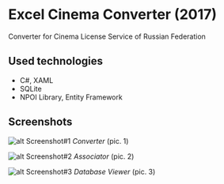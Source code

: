# Excel Cinema Converter (2017)
Converter for Cinema License Service of Russian Federation

## Used technologies
- C#, XAML
- SQLite
- NPOI Library, Entity Framework

## Screenshots
![alt Screenshot#1](https://1.downloader.disk.yandex.ru/preview/0c790d3736d86a4c3cba7a482896367e62ef0394b8682b77074275471f438d82/inf/_aq3SKQBYjQyL-C3KeEn5bb66IdSM43DchsOPBlj5SV8VNSAw_-OLyqUWoDzDE7VXKXZg3trhJuZY7jSEC17qg%3D%3D?uid=0&filename=img-2017-05-31-23-50-24.png&disposition=inline&hash=&limit=0&content_type=image%2Fpng&tknv=v2&size=XXL&crop=0)
*Converter* (pic. 1)

![alt Screenshot#2](https://4.downloader.disk.yandex.ru/preview/0c2ac5651c3e7669875ede8ae08c1001f759df9080dd4c4195e44bb46763cf32/inf/_aq3SKQBYjQyL-C3KeEn5eiR3JgnbwkWlB0kvQQvuOeZa04iP9e5d7NbQ6BEx6AdmXzhto7AtVFbs5srUX_euw%3D%3D?uid=0&filename=img-2017-05-31-23-52-08%20%281%29.png&disposition=inline&hash=&limit=0&content_type=image%2Fpng&tknv=v2&size=XXL&crop=0)
*Associator* (pic. 2)

![alt Screenshot#3](https://2.downloader.disk.yandex.ru/preview/eaea9e9ead9958f464edaab5d19ed28623658767737911c4f3ad7834c35375a4/inf/_aq3SKQBYjQyL-C3KeEn5a-bT-Jd12QvDRLMgb-enxyRP_BKeyjeEnWjBqbaPLkVt4x9ZjDx9BGGjoYlPUId6w%3D%3D?uid=0&filename=img-2017-05-31-23-56-02.png&disposition=inline&hash=&limit=0&content_type=image%2Fpng&tknv=v2&size=XXL&crop=0)
*Database Viewer* (pic. 3)
